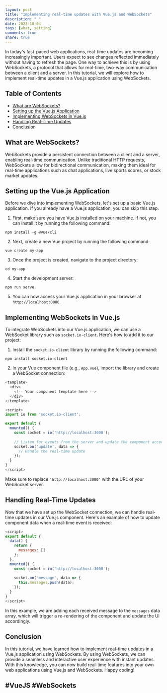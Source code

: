 ```yaml
---
layout: post
title: "Implementing real-time updates with Vue.js and WebSockets"
description: " "
date: 2023-10-04
tags: [what, setting]
comments: true
share: true
---
```


In today's fast-paced web applications, real-time updates are becoming increasingly important. Users expect to see changes reflected immediately without having to refresh the page. One way to achieve this is by using WebSockets, a protocol that allows for real-time, two-way communication between a client and a server. In this tutorial, we will explore how to implement real-time updates in a Vue.js application using WebSockets.

## Table of Contents
- [What are WebSockets?](#what-are-websockets)
- [Setting up the Vue.js Application](#setting-up-the-vuejs-application)
- [Implementing WebSockets in Vue.js](#implementing-websockets-in-vuejs)
- [Handling Real-Time Updates](#handling-real-time-updates)
- [Conclusion](#conclusion)

## What are WebSockets?

WebSockets provide a persistent connection between a client and a server, enabling real-time communication. Unlike traditional HTTP requests, WebSockets allow for bidirectional communication, making them ideal for real-time applications such as chat applications, live sports scores, or stock market updates.

## Setting up the Vue.js Application

Before we dive into implementing WebSockets, let's set up a basic Vue.js application. If you already have a Vue.js application, you can skip this step.

1. First, make sure you have Vue.js installed on your machine. If not, you can install it by running the following command:

```
npm install -g @vue/cli
```

2. Next, create a new Vue project by running the following command:

```
vue create my-app
```

3. Once the project is created, navigate to the project directory:

```
cd my-app
```

4. Start the development server:

```
npm run serve
```

5. You can now access your Vue.js application in your browser at `http://localhost:8080`.

## Implementing WebSockets in Vue.js

To integrate WebSockets into our Vue.js application, we can use a WebSocket library such as `socket.io-client`. Here's how to add it to our project:

1. Install the `socket.io-client` library by running the following command:

```
npm install socket.io-client
```

2. In your Vue component file (e.g., `App.vue`), import the library and create a WebSocket connection:

```javascript
<template>
  <div>
    <!-- Your component template here -->
  </div>
</template>

<script>
import io from 'socket.io-client';

export default {
  mounted() {
    const socket = io('http://localhost:3000');
    
    // Listen for events from the server and update the component accordingly
    socket.on('update', data => {
      // Handle the real-time update
    });
  }
}
</script>
```

Make sure to replace `'http://localhost:3000'` with the URL of your WebSocket server.

## Handling Real-Time Updates

Now that we have set up the WebSocket connection, we can handle real-time updates in our Vue.js component. Here's an example of how to update component data when a real-time event is received:

```javascript
<script>
export default {
  data() {
    return {
      messages: []
    };
  },
  mounted() {
    const socket = io('http://localhost:3000');
    
    socket.on('message', data => {
      this.messages.push(data);
    });
  }
}
</script>
```

In this example, we are adding each received message to the `messages` data array, which will trigger a re-rendering of the component and update the UI accordingly.

## Conclusion

In this tutorial, we have learned how to implement real-time updates in a Vue.js application using WebSockets. By using WebSockets, we can provide a seamless and interactive user experience with instant updates. With this knowledge, you can now build real-time features into your own web applications using Vue.js and WebSockets. Happy coding!

## **#VueJS #WebSockets**